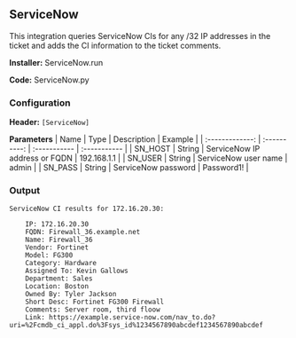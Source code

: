 ## ServiceNow
This integration queries ServiceNow CIs for any /32 IP addresses in the ticket and adds the CI information to the ticket comments.

**Installer:** ServiceNow.run

**Code:** ServiceNow.py

### Configuration

**Header:** `[ServiceNow]`

**Parameters**
| Name | Type | Description | Example |
| :-------------: | :----------: | :----------- | :----------- |
| SN_HOST | String | ServiceNow IP address or FQDN | 192.168.1.1 |
| SN_USER | String | ServiceNow user name | admin |
| SN_PASS | String | ServiceNow password | Password1! |

### Output

    ServiceNow CI results for 172.16.20.30:

        IP: 172.16.20.30
        FQDN: Firewall_36.example.net
        Name: Firewall_36
        Vendor: Fortinet
        Model: FG300
        Category: Hardware
        Assigned To: Kevin Gallows
        Department: Sales
        Location: Boston
        Owned By: Tyler Jackson
        Short Desc: Fortinet FG300 Firewall
        Comments: Server room, third floow
        Link: https://example.service-now.com/nav_to.do?uri=%2Fcmdb_ci_appl.do%3Fsys_id%1234567890abcdef1234567890abcdef
